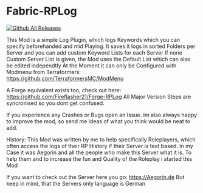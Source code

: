 # Fabric-RPLog
[![Github All Releases](https://img.shields.io/github/downloads/fireflasher21/fabric-rplog/total.svg)]()


This Mod is a simple Log Plugin, which logs Keywords which you can specify beforehanded and mid Playing. 
It saves it logs in sorted Folders per Server and you can add custom Keyword Lists for each Server
If none Custom Server List is given, the Mod uses the Default List which can also be edited independtly
At the Moment it can only be Configured with Modmenu from Terraformers: https://github.com/TerraformersMC/ModMenu

A Forge equivalent exists too, check out here: https://github.com/Fireflasher21/Forge-RPLog
All Major Version Steps are syncronised so you dont get confused.

If you experience any Crashes or Bugs open an Issue. Im also always happy to improve the mod, so send me ideas of what you think would be neat to add.

History:
This Mod was written by me to help specifically Roleplayers, which often access the logs of their RP History if their Server is text based. 
In my Case it was Aegorin and all the people who make this Server what it is. To help them and to increase the fun and Quality of the Roleplay i started this Mod 

If you want to check out the Server here you go: https://Aegorin.de
But keep in mind, that the Servers only language is German
